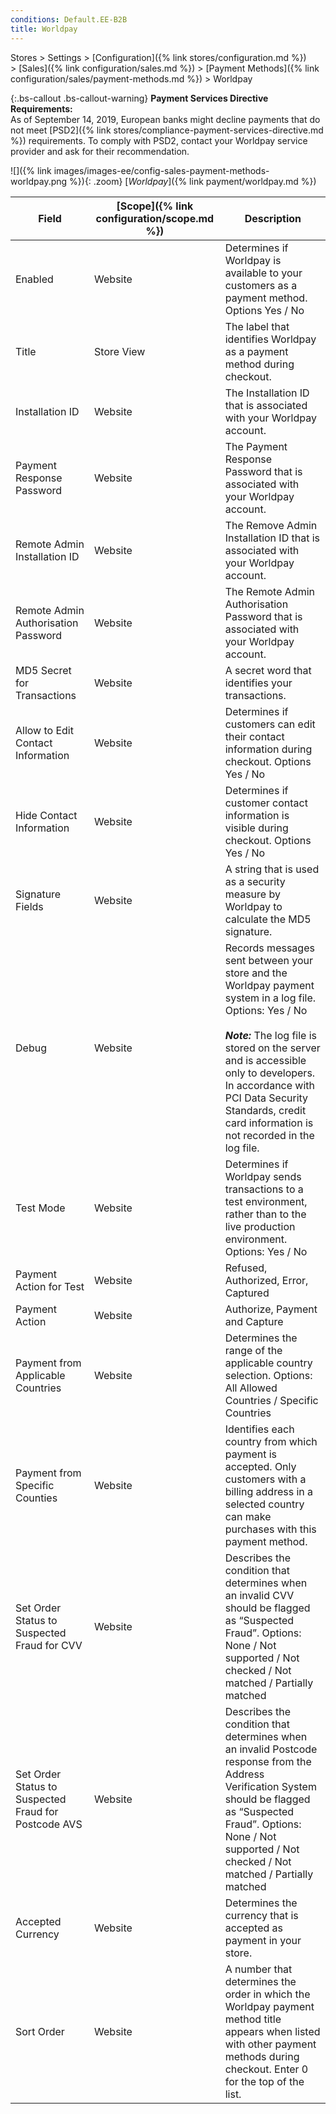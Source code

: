 ```yaml
---
conditions: Default.EE-B2B
title: Worldpay
---
```


Stores > Settings > [Configuration]({% link stores/configuration.md %}) > [Sales]({% link configuration/sales.md %}) > [Payment Methods]({% link configuration/sales/payment-methods.md %}) > Worldpay

{:.bs-callout .bs-callout-warning}
**Payment Services Directive Requirements:** <br/>
As of September 14, 2019, European banks might decline payments that do not meet [PSD2]({% link stores/compliance-payment-services-directive.md %}) requirements. To comply with PSD2, contact your Worldpay service provider and ask for their recommendation.

![]({% link images/images-ee/config-sales-payment-methods-worldpay.png %}){: .zoom}
[_Worldpay_]({% link payment/worldpay.md %})

|Field|[Scope]({% link configuration/scope.md %})|Description|
|--- |--- |--- |
|Enabled|Website|Determines if Worldpay is available to your customers as a payment method. Options Yes / No|
|Title|Store View|The label that identifies Worldpay as a payment method during checkout.|
|Installation ID|Website|The Installation ID that is associated with your Worldpay account.|
|Payment Response Password|Website|The Payment Response Password that is associated with your Worldpay account.|
|Remote Admin Installation ID|Website|The Remove Admin Installation ID that is associated with your Worldpay account.|
|Remote Admin Authorisation Password|Website|The Remote Admin Authorisation Password that is associated with your Worldpay account.|
|MD5 Secret for Transactions|Website|A secret word that identifies your transactions.|
|Allow to Edit Contact Information|Website|Determines if customers can edit their contact information during checkout. Options Yes / No|
|Hide Contact Information|Website|Determines if customer contact information is visible during checkout. Options Yes / No|
|Signature Fields|Website|A string that is used as a security measure by Worldpay to calculate the MD5 signature.|
|Debug|Website|Records messages sent between your store and the Worldpay payment system in a log file. Options: Yes / No <br/><br/>**_Note:_** The log file is stored on the server and is accessible only to developers. In accordance with PCI Data Security Standards, credit card information is not recorded in the log file.|
|Test Mode|Website|Determines if Worldpay sends transactions to a test environment, rather than to the live production environment. Options: Yes / No|
|Payment Action for Test|Website|Refused, Authorized, Error, Captured|
|Payment Action|Website|Authorize, Payment and Capture|
|Payment from Applicable Countries|Website|Determines the range of the applicable country selection. Options: All Allowed Countries / Specific Countries|
|Payment from Specific Counties|Website|Identifies each country from which payment is accepted. Only customers with a billing address in a selected country can make purchases with this payment method.|
|Set Order Status to Suspected Fraud for CVV|Website|Describes the condition that determines when an invalid CVV should be flagged as “Suspected Fraud”.  Options: None / Not supported / Not checked / Not matched / Partially matched|
|Set Order Status to Suspected Fraud for Postcode AVS|Website|Describes the condition that determines when an invalid Postcode response from the Address Verification System should be flagged as “Suspected Fraud”.  Options: None / Not supported / Not checked / Not matched / Partially matched|
|Accepted Currency|Website|Determines the currency that is accepted as payment in your store.|
|Sort Order|Website|A number that determines the order in which the Worldpay payment method title appears when listed with other payment methods during checkout. Enter 0 for the top of the list.|
